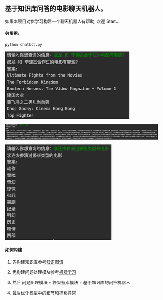 ## 基于知识库问答的电影聊天机器人。

如果本项目对你学习构建一个聊天机器人有帮助, 欢迎 Start...

#### 效果图:

```bash
python chatbot.py
```

![example](assets/example.png)

![example2](assets/example2.png)

![example3](assets/example3.png)

#### 如何构建

1. 先构建知识库参考[知识图谱](https://git.nosugar.io/nosugar-ailab/research/chatbot/-/tree/master/KnowledgeGraph)

2. 再构建问题处理模块参考[机器学习](https://git.nosugar.io/nosugar-ailab/research/chatbot/-/tree/master/MachineLearning)
3. 然后 问题处理模块 + 答案搜索模块 = 基于知识库的问答机器人
4. 最后优化模型中的细节和捕获异常